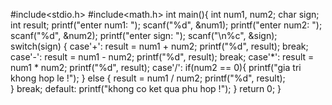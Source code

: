 #include<stdio.h>
#include<math.h>
int main(){
	int num1, num2;
	char sign;
	int result;
	printf("enter num1: ");
	scanf("%d", &num1);
	printf("enter num2: ");
	scanf("%d", &num2);
	printf("enter sign: ");
	scanf("\n%c", &sign);
	switch(sign)
	{
		case'+': result = num1 + num2;
		printf("%d", result);
		break;
		case'-': result = num1 - num2;
		printf("%d", result);
		break;
		case'*': result = num1 * num2;
		printf("%d", result);
		case'/':
			if(num2 == 0){
				printf("gia tri khong hop le !");
			}
			else
			{
				result = num1 / num2;
				printf("%d", result);	
			}
			break;
			default:
				printf("khong co ket qua phu hop !");
	}
	return 0;
}
